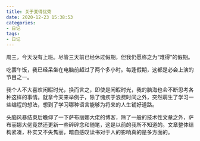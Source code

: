 ```yaml
---
title: 关于变得优秀
date: 2020-12-23 15:38:53
categories:
- 日记
tags:
- 日记
---
```


周三，今天没有上班。尽管三天前已经休过假期，但我仍愿称之为“难得”的假期。

吃罢午饭，我已经呆坐在电脑前超过了两个多小时。每逢假期，这都是必会上演的节目之一。

我个人不大喜欢闲暇时光，换而言之，即使是闲暇时光，我的脑海也会不断思考各种这样的事情。就拿今天来举例子，除了愧疚于浪费时间之外，突然萌生了学习一些编程的想法，想到了学习哪种语言能够为将来的人生铺好道路。

头脑风暴结束后瞻仰了一下萨布丽娜大佬的博客，除了一般的技术性文章之外，萨布丽娜大佬竟然还更新一些碎碎念和随笔，这是以前的我所不知道的。文章整体结构紧凑，朴实又不失隽丽，暗自感叹读书对于人的影响真的是多方面的。
